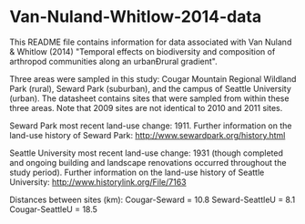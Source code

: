 # Van-Nuland-Whitlow-2014-data

This README file contains information for data associated with Van Nuland & Whitlow (2014) "Temporal effects on biodiversity and composition of arthropod communities along an urbanÐrural gradient". 

Three areas were sampled in this study: Cougar Mountain Regional Wildland Park (rural), Seward Park (suburban), and the campus of Seattle University (urban). The datasheet contains sites that were sampled from within these three areas. Note that 2009 sites are not identical to 2010 and 2011 sites.

Seward Park most recent land-use change: 1911. Further information on the land-use history of Seward Park: http://www.sewardpark.org/history.html

Seattle University most recent land-use change: 1931 (though completed and ongoing building and landscape renovations occurred throughout the study period). Further information on the land-use history of Seattle University: http://www.historylink.org/File/7163

Distances between sites (km):
Cougar-Seward = 10.8 
Seward-SeattleU = 8.1
Cougar-SeattleU = 18.5

